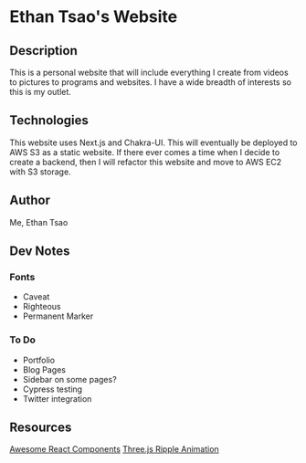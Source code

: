 # Ethan Tsao's Website

## Description

This is a personal website that will include everything I create from videos to pictures to programs and websites. I have a wide breadth of interests so this is my outlet.

## Technologies

This website uses Next.js and Chakra-UI. This will eventually be deployed to AWS S3 as a static website. If there ever comes a time when I decide to create a backend, then I will refactor this website and move to AWS EC2 with S3 storage.

## Author

Me, Ethan Tsao

## Dev Notes

### Fonts

- Caveat
- Righteous
- Permanent Marker

### To Do

- Portfolio
- Blog Pages
- Sidebar on some pages?
- Cypress testing
- Twitter integration

## Resources

[Awesome React Components](https://github.com/brillout/awesome-react-components)
[Three.js Ripple Animation](https://github.com/Claeb101/3d-ripple-animation/blob/main/src/App.js)
